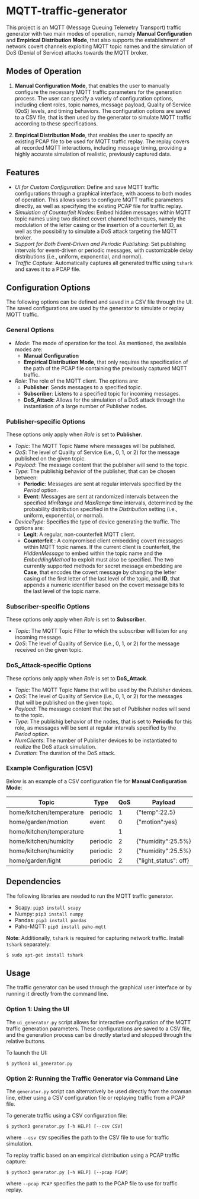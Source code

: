 # MQTT-traffic-generator 

This project is an MQTT (Message Queuing Telemetry Transport) traffic generator with two main modes of operation, namely **Manual Configuration** and **Empirical Distribution Mode**, that also supports the establishment of network covert channels exploiting MQTT topic names and the simulation of DoS (Denial of Service) attacks towards the MQTT broker. 

## Modes of Operation

1. **Manual Configuration Mode**, that enables the user to manually configure the necessary MQTT traffic parameters for the generation process. The user can specify a variety of configuration options, including client roles, topic names, message payload, Quality of Service (QoS) levels, and timing behaviors. The configuration options are saved to a CSV file, that is then used by the generator to simulate MQTT traffic according to these specifications.

2. **Empirical Distribution Mode**, that enables the user to specify an existing PCAP file to be used for MQTT traffic replay. The replay covers all recorded MQTT interactions, including message timing, providing a highly accurate simulation of realistic, previously captured data.

## Features

- _UI for Custom Configuration_: Define and save MQTT traffic configurations through a graphical interface, with access to both modes of operation. This allows users to configure MQTT traffic parameters directly, as well as specifying the existing PCAP file for traffic replay.
- _Simulation of Counterfeit Nodes_: Embed hidden messages within MQTT topic names using two distinct covert channel techniques, namely the modulation of the letter casing or the insertion of a counterfeit ID, as well as the possibility to simulate a DoS attack targeting the MQTT broker.
- _Support for Both Event-Driven and Periodic Publishing_: Set publishing intervals for event-driven or periodic messages, with customizable delay distributions (i.e., uniform, exponential, and normal).
- _Traffic Capture_: Automatically captures all generated traffic using `tshark` and saves it to a PCAP file.

## Configuration Options

The following options can be defined and saved in a CSV file through the UI. The saved configurations are used by the generator to simulate or replay MQTT traffic.

### General Options
- _Mode_: The mode of operation for the tool. As mentioned, the available modes are:
  - **Manual Configuration**
  - **Empirical Distribution Mode**, that only requires the specification of the path of the PCAP file containing the previously captured MQTT traffic.
- _Role_: The role of the MQTT client. The options are:
  - **Publisher**: Sends messages to a specified topic.
  - **Subscriber**: Listens to a specified topic for incoming messages.
  - **DoS_Attack**: Allows for the simulation of a DoS attack through the instantiation of a large number of Publisher nodes. 
 
### Publisher-specific Options
These options only apply when _Role_ is set to **Publisher**.
- _Topic_: The MQTT Topic Name where messages will be published.
- _QoS_: The level of Quality of Service (i.e., 0, 1, or 2) for the message published on the given topic.
- _Payload_: The message content that the publisher will send to the topic.
- _Type_: The publishig behavior of the publisher, that can be chosen between:
  - **Periodic**: Messages are sent at regular intervals specified by the _Period_ option. 
  - **Event**: Messages are sent at randomized intervals between the specified _MinRange_ and _MaxRange_ time intervals, determined by the probability distribution specified in the _Distribution_ setting (i.e., uniform, exponential, or normal).
- _DeviceType_: Specifies the type of device generating the traffic. The options are:
  - **Legit**: A regular, non-counterfeit MQTT client.
  - **Counterfeit** : A compromised client embedding covert messages within MQTT topic names. If the current client is counterfeit, the _HiddenMessage_ to embed within the topic name and the _EmbeddingMethod_ to exploit must also be specified. The two currently supported methods for secret message embedding are **Case**, that encodes the covert message by changing the letter casing of the first letter of the last level of the topic, and **ID**, that appends a numeric identifier based on the covert message bits to the last level of the topic name.
 
### Subscriber-specific Options
These options only apply when _Role_ is set to **Subscriber**.
- _Topic_: The MQTT Topic Filter to which the subscriber will listen for any incoming message.
- _QoS_: The level of Quality of Service (i.e., 0, 1, or 2) for the message received on the given topic.

### DoS_Attack-specific Options
These options only apply when _Role_ is set to **DoS_Attack**.
- _Topic_: The MQTT Topic Name that will be used by the Publisher devices.
- _QoS_: The level of Quality of Service (i.e., 0, 1, or 2) for the messages that will be published on the given topic.
- _Payload_: The message content that the set of Publisher nodes will send to the topic.
- _Type_: The publishig behavior of the nodes, that is set to **Periodic** for this role, as messages will be sent at regular intervals specified by the _Period_ option.
- _NumClients_: The number of Publisher devices to be instantiated to realize the DoS attack simulation.
- _Duration_: The duration of the DoS attack. 

### Example Configuration (CSV)

Below is an example of a CSV configuration file for **Manual Configuration Mode**:

| Topic           | Type     | QoS | Payload   | Period | MinRange | MaxRange | Distribution | DeviceType | HiddenMessage | EmbeddingMethod | NumClients | Duration | Role |      
|------------------|---------|-----|-----------------|--------|----------|----------|--------------|------------|---------------|-----------------|----------|----------|------------|
| home/kitchen/temperature    |  periodic | 1   | {"temp":22.5}  | 10      |          |          |              | legit      |               |                 |         |                | publisher |
| home/garden/motion | event | 0   | {"motion":yes} | 2        | 8        | normal       |  |      |             |                |         |    publisher        |
| home/kitchen/temperature   |   | 1   |                 |         |          |          |              |            |               |                 | subscriber  |
| home/kitchen/humidity    | periodic | 2   | {"humidity":25.5%} | 4      |          |          |              | counterfeit      |   secret            |    case             |        |                | publisher  |
| home/kitchen/humidity    | periodic | 2   | {"humidity":25.5%} | 4      |          |          |              | counterfeit      |   secret            |    case             |        |                | publisher  
| home/garden/light  | periodic | 2   | {"light_status": off} | 0.05      |          |          |              | counterfeit      |              |                 |  500      |       10         | dos_attack  | 



## Dependencies

The following libraries are needed to run the MQTT traffic generator.

- Scapy: ``` pip3 install scapy ```
- Numpy: ``` pip3 install numpy ```
- Pandas: ``` pip3 install pandas ```
- Paho-MQTT: ``` pip3 install paho-mqtt ```

**Note**: Additionally, `tshark` is required for capturing network traffic. Install `tshark` separately:
```
$ sudo apt-get install tshark
```

## Usage

The traffic generator can be used through the graphical user interface or by running it directly from the command line.

### Option 1: Using the UI

The `ui_generator.py` script allows for interactive configuration of the MQTT traffic generation parameters. These configurations are saved to a CSV file, and the generation process can be directly started and stopped through the relative buttons. 

To launch the UI:
```
$ python3 ui_generator.py
```

### Option 2: Running the Traffic Generator via Command Line

The `generator.py` script can alternatively be used directly from the comman line, either using a CSV configuration file or replaying traffic from a PCAP file. 

To generate traffic using a CSV configuration file:
```
$ python3 generator.py [-h HELP] [--csv CSV]
```
where ```--csv CSV```  specifies the path to the CSV file to use for traffic simulation.

To replay traffic based on an empirical distribution using a PCAP traffic capture:
```
$ python3 generator.py [-h HELP] [--pcap PCAP]
```
where ```--pcap PCAP```  specifies the path to the PCAP file to use for traffic replay.







